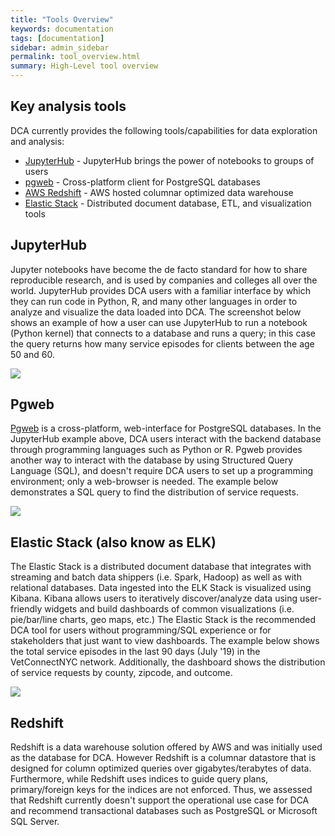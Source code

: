 ```yaml
---
title: "Tools Overview"
keywords: documentation
tags: [documentation]
sidebar: admin_sidebar
permalink: tool_overview.html
summary: High-Level tool overview
---
```


## Key analysis tools
DCA currently provides the following tools/capabilities for data exploration and analysis:
* [JupyterHub](https://jupyter.org/hub) - JupyterHub brings the power of notebooks to groups of users
* [pgweb](http://sosedoff.github.io/pgweb) - Cross-platform client for PostgreSQL databases
* [AWS Redshift](https://aws.amazon.com/redshift/) - AWS hosted columnar optimized data warehouse
* [Elastic Stack](https://www.elastic.co) - Distributed document database, ETL, and visualization tools

## JupyterHub
Jupyter notebooks have become the de facto standard for how to share reproducible research, and is used by companies and colleges all over the world. JupyterHub provides DCA users with a familiar interface by which they can run code in Python, R, and many other languages in order to analyze and visualize the data loaded into DCA. The screenshot below shows an example of how a user can use JupyterHub to run a notebook (Python kernel) that connects to a database and runs a query; in this case the query returns how many service episodes for clients between the age 50 and 60.

![](/data-commons/images/jupyter_query.png)

## Pgweb
[Pgweb](http://sosedoff.github.io/pgweb/) is a cross-platform, web-interface for PostgreSQL databases.  In the JupyterHub example above, DCA users interact with the backend database  through programming languages such as Python or R.  Pgweb provides another way to interact with the database by using Structured Query Language (SQL), and doesn't require DCA users to set up a programming environment; only a web-browser is needed.  The example below demonstrates a SQL query to find the distribution of service requests.

![](/data-commons/images/pgweb_query.png)

## Elastic Stack (also know as ELK)
The Elastic Stack is a distributed document database that integrates with streaming and batch data shippers (i.e. Spark, Hadoop) as well as with relational databases.  Data ingested into the ELK Stack is visualized using Kibana.  Kibana allows users to iteratively discover/analyze data using user-friendly widgets and build dashboards of common visualizations (i.e. pie/bar/line charts, geo maps, etc.)  The Elastic Stack is the recommended DCA tool for users without programming/SQL experience or for stakeholders that just want to view dashboards.  The example below shows the total service episodes in the last 90 days (July '19) in the VetConnectNYC network.  Additionally, the dashboard shows the distribution of service requests by county, zipcode, and outcome.

![](/data-commons/images/elk_demo.png)

## Redshift
Redshift is a data warehouse solution offered by AWS and was initially used as the database for DCA.  However Redshift is a columnar datastore that is designed for column optimized queries over gigabytes/terabytes of data. Furthermore, while Redshift uses indices to guide query plans, primary/foreign keys for the indices are not enforced.  Thus, we assessed that Redshift currently doesn't support the operational use case for DCA and recommend transactional databases such as PostgreSQL or Microsoft SQL Server.  
